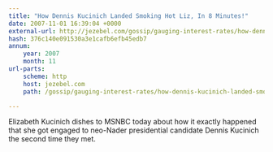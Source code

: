 ```yaml
---
title: "How Dennis Kucinich Landed Smoking Hot Liz, In 8 Minutes!"
date: 2007-11-01 16:39:04 +0000
external-url: http://jezebel.com/gossip/gauging-interest-rates/how-dennis-kucinich-landed-smoking-hot-liz-in-8-minutes-317463.php
hash: 376c140e091530a3e1cafb6efb45edb7
annum:
    year: 2007
    month: 11
url-parts:
    scheme: http
    host: jezebel.com
    path: /gossip/gauging-interest-rates/how-dennis-kucinich-landed-smoking-hot-liz-in-8-minutes-317463.php

---
```


Elizabeth Kucinich dishes to MSNBC today about how it exactly happened that she got engaged to neo-Nader presidential candidate Dennis Kucinich the second time they met.
